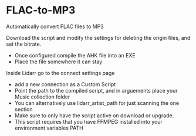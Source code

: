 # FLAC-to-MP3
Automatically convert FLAC files to MP3

Download the script and modify the settings for deleting the origin files, and set the bitrate.
* Once configured compile the AHK file into an EXE
* Place the file somewhere it can stay

Inside Lidarr go to the connect settings page
* add a new connection as a Custom Script
* Point the path to the compiled script, and in arguements place your Music collection folder
* You can alternatively use lidarr_artist_path for just scanning the one section
* Make sure to only have the script active on download or upgrade.
* This script requires that you have FFMPEG installed into your environment variables PATH
